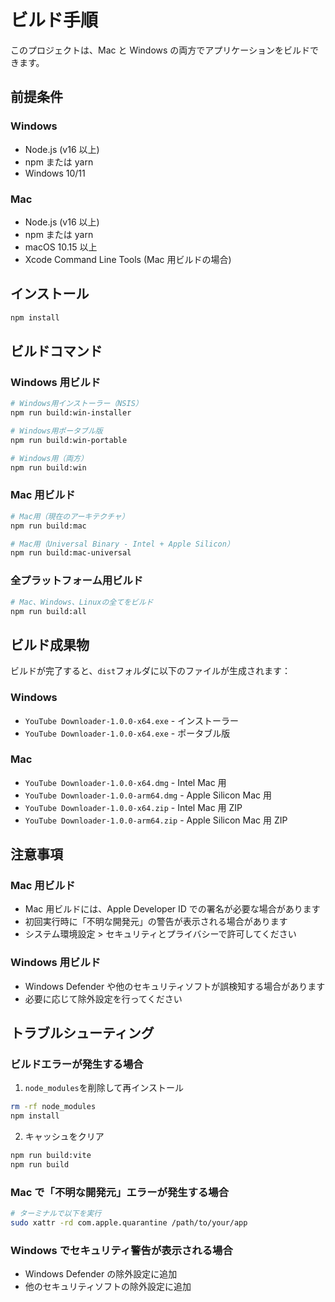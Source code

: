 # ビルド手順

このプロジェクトは、Mac と Windows の両方でアプリケーションをビルドできます。

## 前提条件

### Windows

- Node.js (v16 以上)
- npm または yarn
- Windows 10/11

### Mac

- Node.js (v16 以上)
- npm または yarn
- macOS 10.15 以上
- Xcode Command Line Tools (Mac 用ビルドの場合)

## インストール

```bash
npm install
```

## ビルドコマンド

### Windows 用ビルド

```bash
# Windows用インストーラー（NSIS）
npm run build:win-installer

# Windows用ポータブル版
npm run build:win-portable

# Windows用（両方）
npm run build:win
```

### Mac 用ビルド

```bash
# Mac用（現在のアーキテクチャ）
npm run build:mac

# Mac用（Universal Binary - Intel + Apple Silicon）
npm run build:mac-universal
```

### 全プラットフォーム用ビルド

```bash
# Mac、Windows、Linuxの全てをビルド
npm run build:all
```

## ビルド成果物

ビルドが完了すると、`dist`フォルダに以下のファイルが生成されます：

### Windows

- `YouTube Downloader-1.0.0-x64.exe` - インストーラー
- `YouTube Downloader-1.0.0-x64.exe` - ポータブル版

### Mac

- `YouTube Downloader-1.0.0-x64.dmg` - Intel Mac 用
- `YouTube Downloader-1.0.0-arm64.dmg` - Apple Silicon Mac 用
- `YouTube Downloader-1.0.0-x64.zip` - Intel Mac 用 ZIP
- `YouTube Downloader-1.0.0-arm64.zip` - Apple Silicon Mac 用 ZIP

## 注意事項

### Mac 用ビルド

- Mac 用ビルドには、Apple Developer ID での署名が必要な場合があります
- 初回実行時に「不明な開発元」の警告が表示される場合があります
- システム環境設定 > セキュリティとプライバシーで許可してください

### Windows 用ビルド

- Windows Defender や他のセキュリティソフトが誤検知する場合があります
- 必要に応じて除外設定を行ってください

## トラブルシューティング

### ビルドエラーが発生する場合

1. `node_modules`を削除して再インストール

```bash
rm -rf node_modules
npm install
```

2. キャッシュをクリア

```bash
npm run build:vite
npm run build
```

### Mac で「不明な開発元」エラーが発生する場合

```bash
# ターミナルで以下を実行
sudo xattr -rd com.apple.quarantine /path/to/your/app
```

### Windows でセキュリティ警告が表示される場合

- Windows Defender の除外設定に追加
- 他のセキュリティソフトの除外設定に追加

